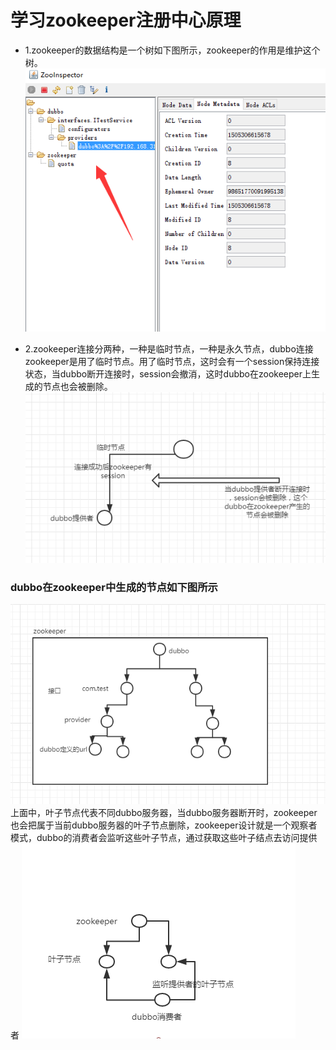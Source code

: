 # 学习zookeeper注册中心原理
* 1.zookeeper的数据结构是一个树如下图所示，zookeeper的作用是维护这个树。
![](https://github.com/tsmairc/ZookeeperInDubbo/blob/master/image/image1.png?raw=true)

* 2.zookeeper连接分两种，一种是临时节点，一种是永久节点，dubbo连接zookeeper是用了临时节点。用了临时节点，这时会有一个session保持连接状态，当dubbo断开连接时，session会撤消，这时dubbo在zookeeper上生成的节点也会被删除。
![](https://github.com/tsmairc/ZookeeperInDubbo/blob/master/image/image3.png?raw=true)

### dubbo在zookeeper中生成的节点如下图所示
![](https://github.com/tsmairc/ZookeeperInDubbo/blob/master/image/image2.png?raw=true)
<br/>上面中，叶子节点代表不同dubbo服务器，当dubbo服务器断开时，zookeeper也会把属于当前dubbo服务器的叶子节点删除，zookeeper设计就是一个观察者模式，dubbo的消费者会监听这些叶子节点，通过获取这些叶子结点去访问提供者
![](https://github.com/tsmairc/ZookeeperInDubbo/blob/master/image/image4.png?raw=true)

